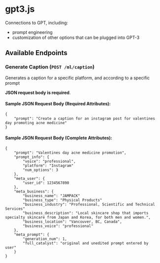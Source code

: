 # gpt3.js
Connections to GPT, including:
- prompt engineering
- customization of other options that can be plugged into GPT-3

## Available Endpoints

### Generate Caption (`POST /ml/caption`)
Generates a caption for a specific platform, and according to a specific prompt

**JSON request body is required**.

#### Sample JSON Request Body (Required Attributes):
```
{
    "prompt": "Create a caption for an instagram post for valentines day promoting acne medicine"
}
```

#### Sample JSON Request Body (Complete Attributes):
```
{
    "prompt": "Valentines day acne medicine promotion",
    "prompt_info": {
        "voice": "professional",
        "platform": "Instagram"
        "num_options": 3
    },
    "meta_user": {
        "user_id": 1234567890
    },
    "meta_business": {
        "business_name": "JAMPACK"
        "business_type": "Physical Products"
        "business_industry": "Professional, Scientific and Technical Services"
        "business_description": "Local skincare shop that imports specialty skincare from Japan and Korea, for both men and women.",
        "business_location": "Vancouver, BC, Canada",
        "business_voice": "professional"
    },
    "meta_prompt": {
        "generation_num": 1,
        "full_catalyst": "original and unedited prompt entered by user"
    }
}
```